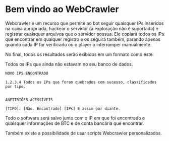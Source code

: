 # Bem vindo ao WebCrawler

Webcrawler é um recurso que permite ao bot seguir quaisquer IPs inseridos na caixa apropriada, hackear o servidor (a exploração não é suportada) e registrar quaisquer arquivos que o servidor possua. Ele copiará todos os IPs que encontrar em qualquer registro e os seguirá também, parando apenas quando cada IP for verificado ou o player o interromper manualmente.

No final, todos os resultados serão exibidos em um formato como este:

Todos os IPs que ainda não estavam no seu banco de dados.
```
NOVO IPS ENCONTRADO

1.2.3.4 Todos os IPs que foram quebrados com sucesso, classificados por tipo.


ANFITRIÕES ACESSÍVEIS

[TIPO]: [Não. Encontrado] [IPs] E assim por diante.
```

Todo o software será salvo junto com o IP em que foi encontrado e quaisquer informações de BTC e de conta bancária que encontrar.

Também existe a possibilidade de usar scripts Webcrawler personalizados.
